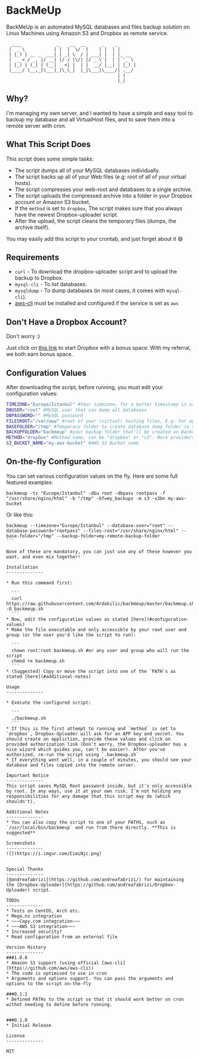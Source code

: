 BackMeUp
=========

BackMeUp is an automated MySQL databases and files backup solution on Linux Machines using Amazon S3 and Dropbox as remote service.


```
  ____             _    __  __      _    _       
 |  _ \           | |  |  \/  |    | |  | |      
 | |_) | __ _  ___| | _| \  / | ___| |  | |_ __  
 |  _ < / _, |/ __| |/ / |\/| |/ _ \ |  | | '_ \ 
 | |_) | (_| | (__|   <| |  | |  __/ |__| | |_) |
 |____/ \__,_|\___|_|\_\_|  |_|\___|\____/| .__/ 
                                          | |    
                                          |_|    
```

Why?
--------------
I'm managing my own server, and I wanted to have a simple and easy tool to backup my database and all VirtualHost files, and to save them into a remote server with cron.

What This Script Does
--------------
This script does some simple tasks:
* The script dumps all of your MySQL databases individually.
* The script backs up all of your Web files (e.g: root of all of your virtual hosts).
* The script compresses your web-root and databases to a single archive.
* The script uploads the compressed archive into a folder in your Dropbox account or Amazon S3 bucket.
* If the `method` is set to `dropbox`, The script makes sure that you always have the newest Dropbox-uploader script.
* After the upload, the script cleans the temporary files (dumps, the archive itself).

You may easily add this script to your crontab, and just forget about it :smile:


Requirements
--------------
* `curl` - To download the dropbox-uploader script and to upload the backup to Dropbox.
* `mysql-cli` - To list databases.
* `mysqldump` - To dump databases (in most cases, it comes with `mysql-cli`).
* [aws-cli](https://github.com/aws/aws-cli) must be installed and configured if the service is set as `aws`


Don't Have a Dropbox Account?
--------------
Don't worry :)

Just click on [this link](https://db.tt/A4QRGuD) to start Dropbox with a bonus space. With my referral, we both earn bonus space.


Configuration Values
--------------
After downloading the script, before running, you must edit your configuration values:

```sh
TIMEZONE="Europe/Istanbul" #Your timezone, for a better timestamp in archived filenames
DBUSER="root" #MySQL user that can dump all databases
DBPASSWORD="" #MySQL password
FILESROOT="/var/www" #root of your (virtual) hosting files, E.g: For apache, it is /var/www, for nginx, it's /usr/share/nginx/html "WITHOUT THE END TRAILING SLASH"
BASEFOLDER="/tmp" #Temporary folder to create database dump folder (a subfolder will be created to this folder upon dumping)
BACKUPFOLDER="backmeup" #your backup folder that'll be created on Backup provider
METHOD="dropbox" #Method name, can be "dropbox" or "s3". More providers soon
S3_BUCKET_NAME="my-aws-bucket" #AWS S3 Bucket name
```

On-the-fly Configuration
--------------
You can set various configuration values on the fly. Here are some full featured examples:

```
backmeup -tz "Europe/Istanbul" -dbu root -dbpass rootpass -f "/usr/share/nginx/html" -b "/tmp" -bf=my_backups -m s3 -s3bn my-aws-bucket
```

Or like this:

````
backmeup --timezone="Europe/Istanbul" --database-user="root" --database-password="rootpass" --files-root="/usr/share/nginx/html" --base-folder="/tmp" --backup-folder=my-remote-backup-folder
```

None of these are mandatory, you can just use any of these however you want, and even mix together!

Installation
--------------

* Run this command first:

  ```
  curl https://raw.githubusercontent.com/Ardakilic/backmeup/master/backmeup.sh -O backmeup.sh
  ```
* Now, edit the configuration values as stated [here](#configuration-values)
* Make the file executable and only accessible by your root user and group (or the user you'd like the script to run):

  ```
  chown root:root backmeup.sh #or any user and group who will run the script
  chmod +x backmeup.sh
  ```
* (Suggested) Copy or move the script into one of the `PATH`s as stated [here](#additional-notes)

Usage
--------------

* Execute the configured script:

  ```
  ./backmeup.sh
  ```
* If this is the first attempt to running and `method` is set to `dropbox`, Dropbox-Uploader will ask for an APP key and secret. You should create an appliction, provide these values and click on provided authorization link (Don't worry, the Dropbox-uploader has a nice wizard which guides you, can't be easier). After you've authorized, re-run the script using `.backmeup.sh`
* If everything went well, in a couple of minutes, you should see your database and files copied into the remote server.

Important Notice
--------------
This script saves MySQL Root password inside, but it's only accessible by root. In any ways, use it at your own risk. I'm not holding any responsibilities for any damage that this script may do (which shouldn't).

Additional Notes
--------------
* You can also copy the script to one of your PATHS, such as `/usr/local/bin/backmeup` and run from there directly. **This is suggested**

Screenshots
--------------
![](https://i.imgur.com/CimiNjc.png)


Special Thanks
--------------
[@andreafabrizi](https://github.com/andreafabrizi/) for maintaining the [Dropbox-Uploader](https://github.com/andreafabrizi/Dropbox-Uploader) script.

TODOs
--------------
* Tests on CentOS, Arch etc.
* Mega.nz integration
* ~~~Copy.com integration~~~
* ~~~AWS S3 integration~~~
* Increased security?
* Read configuration from an external file

Version History
--------------
###1.0.0
* Amazon S3 support (using official [aws-cli](https://github.com/aws/aws-cli))
* The code is optimised to use in cron
* Arguments and options support. You can pass the arguments and options to the script on-the-fly

###0.1.1
* Defined PATHs to the script so that it should work better on cron withot needing to define before running.


###0.1.0
* Initial Release

License
--------------

MIT
